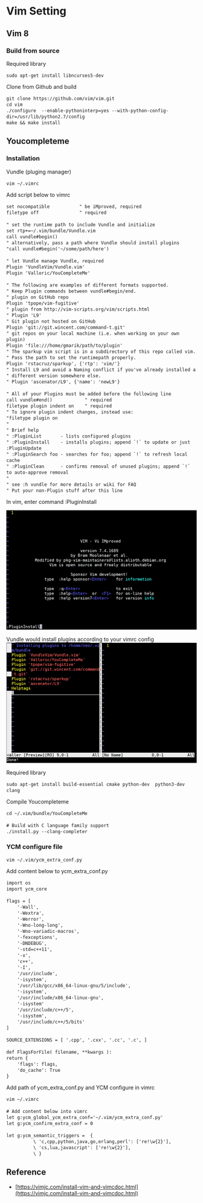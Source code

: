# Vim Setting

## Vim 8
### Build from source

Required library

    sudo apt-get install libncurses5-dev


Clone from Github and build

    git clone https://github.com/vim/vim.git
    cd vim
    ./configure  --enable-pythoninterp=yes --with-python-config-dir=/usr/lib/python2.7/config
    make && make install
## Youcompleteme

### Installation
Vundle (pluging manager)
 

    vim ~/.vimrc

Add script below to vimrc

    set nocompatible           " be iMproved, required
    filetype off               " required

    " set the runtime path to include Vundle and initialize
    set rtp+=~/.vim/bundle/Vundle.vim
    call vundle#begin()
    " alternatively, pass a path where Vundle should install plugins
    "call vundle#begin('~/some/path/here')

    " let Vundle manage Vundle, required
    Plugin 'VundleVim/Vundle.vim'
    Plugin 'Valloric/YouCompleteMe'

    " The following are examples of different formats supported.
    " Keep Plugin commands between vundle#begin/end.
    " plugin on GitHub repo
    Plugin 'tpope/vim-fugitive'
    " plugin from http://vim-scripts.org/vim/scripts.html
    " Plugin 'L9'
    " Git plugin not hosted on GitHub
    Plugin 'git://git.wincent.com/command-t.git'
    " git repos on your local machine (i.e. when working on your own plugin)
    Plugin 'file:///home/gmarik/path/to/plugin'
    " The sparkup vim script is in a subdirectory of this repo called vim.
    " Pass the path to set the runtimepath properly.
    Plugin 'rstacruz/sparkup', {'rtp': 'vim/'}
    " Install L9 and avoid a Naming conflict if you've already installed a
    " different version somewhere else.
    " Plugin 'ascenator/L9', {'name': 'newL9'}

    " All of your Plugins must be added before the following line
    call vundle#end()            " required
    filetype plugin indent on    " required
    " To ignore plugin indent changes, instead use:
    "filetype plugin on
    "
    " Brief help
    " :PluginList       - lists configured plugins
    " :PluginInstall    - installs plugins; append `!` to update or just :PluginUpdate
    " :PluginSearch foo - searches for foo; append `!` to refresh local cache
    " :PluginClean      - confirms removal of unused plugins; append `!` to auto-approve removal
    "
    " see :h vundle for more details or wiki for FAQ
    " Put your non-Plugin stuff after this line

In vim, enter command :PluginInstall

![vundle_command](./img/vundle_command.png)

Vundle would install plugins according to your vimrc config
![vundle_process](./img/vundle_process.png)

Required library

    sudo apt-get install build-essential cmake python-dev  python3-dev clang

Compile Youcompleteme

    cd ~/.vim/bundle/YouCompleteMe

    # Build with C language family support
    ./install.py --clang-completer


### YCM configure file

    vim ~/.vim/ycm_extra_conf.py

Add content below to ycm_extra_conf.py

    import os
    import ycm_core

    flags = [
        '-Wall',
        '-Wextra',
        '-Werror',
        '-Wno-long-long',
        '-Wno-variadic-macros',
        '-fexceptions',
        '-DNDEBUG',
        '-std=c++11',
        '-x',
        'c++',
        '-I',
        '/usr/include',
        '-isystem',
        '/usr/lib/gcc/x86_64-linux-gnu/5/include',
        '-isystem',
        '/usr/include/x86_64-linux-gnu',
        '-isystem'
        '/usr/include/c++/5',
        '-isystem',
        '/usr/include/c++/5/bits'
    ]

    SOURCE_EXTENSIONS = [ '.cpp', '.cxx', '.cc', '.c', ]

    def FlagsForFile( filename, **kwargs ):
    return {
        'flags': flags,
        'do_cache': True
    }

Add path of ycm_extra_conf.py and YCM configure in vimrc

    vim ~/.vimrc

    # Add content below into vimrc
    let g:ycm_global_ycm_extra_conf='~/.vim/ycm_extra_conf.py'
    let g:ycm_confirm_extra_conf = 0

    let g:ycm_semantic_triggers =  {
              \ 'c,cpp,python,java,go,erlang,perl': ['re!\w{2}'],
              \ 'cs,lua,javascript': ['re!\w{2}'],
              \ }
    

## Reference
- [https://vimjc.com/install-vim-and-vimcdoc.html](https://vimjc.com/install-vim-and-vimcdoc.html)